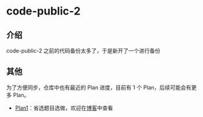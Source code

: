 # code-public-2

## 介绍
code-public-2 之前的代码备份太多了，于是新开了一个进行备份

## 其他

为了方便同步，仓库中也有最近的 Plan 进度，目前有 $1$ 个 Plan，后续可能会有更多 Plan。 

- [Plan1](https://gitee.com/yinjinrun/code-public-2/blob/master/Plan.md)：省选题目选做，欢迎在[博客](https://www.cnblogs.com/werner-yin/p/15820167.html)中查看

